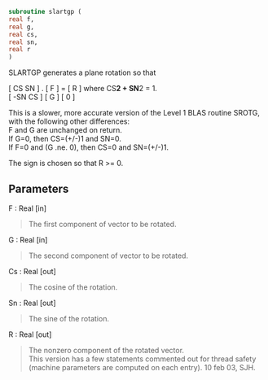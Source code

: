 ```fortran  
subroutine slartgp (  
real f,  
real g,  
real cs,  
real sn,  
real r  
)  
```  
  
SLARTGP generates a plane rotation so that  
  
[  CS  SN  ]  .  [ F ]  =  [ R ]   where CS**2 + SN**2 = 1.  
[ -SN  CS  ]     [ G ]     [ 0 ]  
  
This is a slower, more accurate version of the Level 1 BLAS routine SROTG,  
with the following other differences:  
F and G are unchanged on return.  
If G=0, then CS=(+/-)1 and SN=0.  
If F=0 and (G .ne. 0), then CS=0 and SN=(+/-)1.  
  
The sign is chosen so that R >= 0.  
  
## Parameters  
F : Real [in]  
> The first component of vector to be rotated.  
  
G : Real [in]  
> The second component of vector to be rotated.  
  
Cs : Real [out]  
> The cosine of the rotation.  
  
Sn : Real [out]  
> The sine of the rotation.  
  
R : Real [out]  
> The nonzero component of the rotated vector.  
> This version has a few statements commented out for thread safety  
> (machine parameters are computed on each entry). 10 feb 03, SJH.  
  
